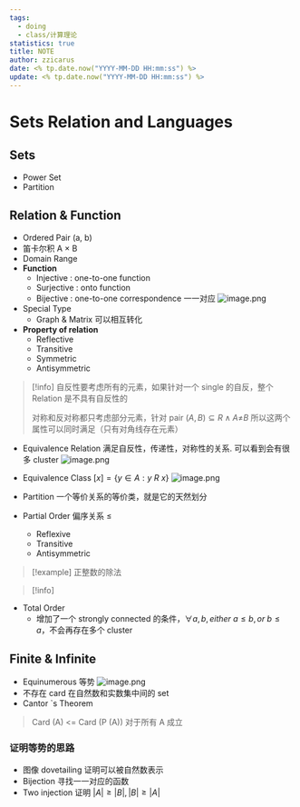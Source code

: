 ```yaml
---
tags:
  - doing
  - class/计算理论
statistics: true
title: NOTE
author: zzicarus
date: <% tp.date.now("YYYY-MM-DD HH:mm:ss") %>
update: <% tp.date.now("YYYY-MM-DD HH:mm:ss") %>
---
```


# Sets Relation and Languages

## Sets

- Power Set
- Partition

## Relation & Function

- Ordered Pair (a, b)
- 笛卡尔积 A $×$ B
- Domain Range 
- **Function** 
	- Injective  : one-to-one function
	- Surjective : onto function
	- Bijective : one-to-one correspondence 一一对应
![image.png](https://zzh-pic-for-self.oss-cn-hangzhou.aliyuncs.com/img/202409141022532.png)
- Special Type
	- Graph & Matrix 可以相互转化
- **Property of relation**
	- Reflective
	- Transitive
	- Symmetric
	- Antisymmetric

>[!info] 
>自反性要考虑所有的元素，如果针对一个 single 的自反，整个 Relation 是不具有自反性的
>
>对称和反对称都只考虑部分元素，针对 pair $(A,B)\subseteq R \land {A\neq}B$
>所以这两个属性可以同时满足（只有对角线存在元素）

- Equivalence Relation
满足自反性，传递性，对称性的关系. 可以看到会有很多 cluster
![image.png](https://zzh-pic-for-self.oss-cn-hangzhou.aliyuncs.com/img/202409141100819.png)

- Equivalence Class
$[x]=\{y\in A:y\ R\ x\}$
![image.png](https://zzh-pic-for-self.oss-cn-hangzhou.aliyuncs.com/img/202409141100377.png)
- Partition 一个等价关系的等价类，就是它的天然划分
- Partial Order 偏序关系 $\leq$
	- Reflexive
	- Transitive
	- Antisymmetric 

>[!example] 
>正整数的除法

>[!info] 

- Total Order
	- 增加了一个 strongly connected 的条件，$\forall a,b,either\ a\leq b,or\ b\leq a$，不会再存在多个 cluster

## Finite & Infinite

- Equinumerous 等势
![image.png](https://zzh-pic-for-self.oss-cn-hangzhou.aliyuncs.com/img/202409141113870.png)
- 不存在 card 在自然数和实数集中间的 set
- Cantor \`s Theorem

>Card (A) <= Card (P (A)) 对于所有 A 成立

### 证明等势的思路

- 图像  dovetailing 证明可以被自然数表示
- Bijection 寻找一一对应的函数
- Two injection 证明 $|A|\geq|B|,|B|\geq|A|$
